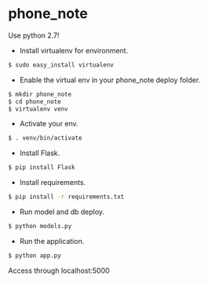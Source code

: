 # phone_note

Use python 2.7!

* Install virtualenv for environment.
```sh
$ sudo easy_install virtualenv
```

* Enable the virtual env in your phone_note deploy folder.
```sh
$ mkdir phone_note
$ cd phone_note
$ virtualenv venv
```

* Activate your env. 
```sh
$ . venv/bin/activate
```

* Install Flask.
```sh
$ pip install Flask
```

* Install requirements.
```sh
$ pip install -r requirements.txt
```

* Run model and db deploy.
```sh
$ python models.py
```

* Run the application.
```sh
$ python app.py
```

Access through localhost:5000
